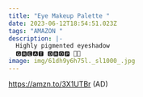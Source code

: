 ```yaml
---
title: "Eye Makeup Palette "
date: 2023-06-12T18:54:51.023Z
tags: "AMAZON "
description: |-
  Highly pigmented eyeshadow 
  🅶🆁🅴🅰🆃 🅳🆁🅾🅿 🏃🏃
image: img/61dh9y6h75l._sl1000_.jpg
---
```

https://amzn.to/3X1UTBr (AD)